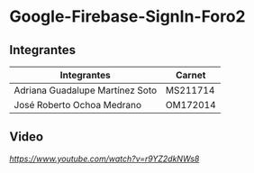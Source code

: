 # Google-Firebase-SignIn-Foro2

Integrantes
---
|Integrantes|Carnet|
|-----------|------|
|Adriana Guadalupe Martínez Soto| MS211714|
|José Roberto Ochoa Medrano |OM172014|

Video 
-
_https://www.youtube.com/watch?v=r9YZ2dkNWs8_
